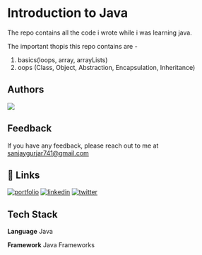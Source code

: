 # Introduction to Java



The repo contains all the code i wrote while i was learning java.

The important thopis this repo contains are -
1. basics(loops, array, arrayLists)
2. oops (Class, Object, Abstraction, Encapsulation, Inheritance) 



## Authors
<a href="https://github.com/MimoHasPurpose/BasicsOfJava/graphs/contributors">
  <img src="https://contrib.rocks/image?repo=MimoHasPurpose/BasicsOfJava" />
</a>




## Feedback

If you have any feedback, please reach out to me at sanjaygurjar741@gmail.com


## 🔗 Links
[![portfolio](https://img.shields.io/badge/my_portfolio-000?style=for-the-badge&logo=ko-fi&logoColor=white)](https://MimoHasPurpose.github.io/jojo/)
[![linkedin](https://img.shields.io/badge/linkedin-0A66C2?style=for-the-badge&logo=linkedin&logoColor=white)](https://www.linkedin.com/in/sanjay-singh-gurjar-518241297/)
[![twitter](https://img.shields.io/badge/twitter-1DA1F2?style=for-the-badge&logo=twitter&logoColor=white)](https://x.com/MimoSMindIsmall)


## Tech Stack

**Language** Java

**Framework** Java Frameworks



